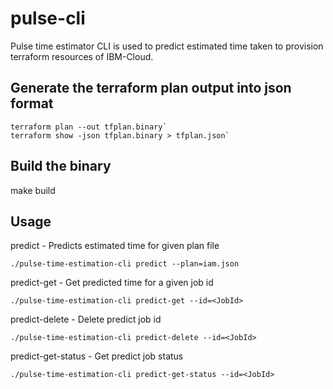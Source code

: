 # pulse-cli
Pulse time estimator CLI is used to predict estimated time taken to provision terraform resources of IBM-Cloud.

##  Generate the terraform plan output into json format
   ```
   terraform plan --out tfplan.binary`
   terraform show -json tfplan.binary > tfplan.json`
   ```
## Build the binary

make build

## Usage

predict            - Predicts estimated time for given plan file
```
./pulse-time-estimation-cli predict --plan=iam.json
```
predict-get        - Get predicted time for a given job id
```
./pulse-time-estimation-cli predict-get --id=<JobId>
```
predict-delete     - Delete predict job id
```
./pulse-time-estimation-cli predict-delete --id=<JobId>
```
predict-get-status - Get predict job status
```
./pulse-time-estimation-cli predict-get-status --id=<JobId>
```
